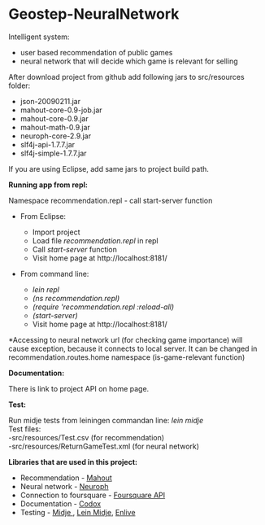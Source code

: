 Geostep-NeuralNetwork
=====================
Intelligent system:
- user based recommendation of public games
- neural network that will decide which game is relevant for selling

After download project from github add following jars to src/resources folder:
- json-20090211.jar
- mahout-core-0.9-job.jar
- mahout-core-0.9.jar
- mahout-math-0.9.jar
- neuroph-core-2.9.jar
- slf4j-api-1.7.7.jar
- slf4j-simple-1.7.7.jar

If you are using Eclipse, add same jars to project build path.


<b> Running app from repl:</b> 

Namespace recommendation.repl - call start-server function

- From Eclipse:
  <ul type="1">
  <li> Import project </li> 
  <li> Load file <i>recommendation.repl</i> in repl </li> 
  <li> Call <i>start-server</i> function </li> 
  <li> Visit home page at http://localhost:8181/ </li>
  </ul>
  
- From command line: 
   <ul type="1">
  <li> <i>lein repl</i></li> 
  <li> <i>(ns recommendation.repl)</i></li> 
  <li> <i>(require 'recommendation.repl :reload-all)</i></li> 
  <li> <i>(start-server)</i> </li>
  <li> Visit home page at http://localhost:8181/ </li>
  </ul>

*Accessing to neural network url (for checking game importance) will cause exception, because it connects to local server. It can be changed in recommendation.routes.home namespace (is-game-relevant function)

<b>Documentation:</b> 

There is link to project API on home page.

<b>Test:</b>

Run midje tests from leiningen commandan line: <i>lein midje</i><br/>
Test files: <br/>
-src/resources/Test.csv (for recommendation) <br/>
-src/resources/ReturnGameTest.xml (for neural network)

<b>Libraries that are used in this project:</b>
- Recommendation - <a href="https://mahout.apache.org/" target="_blank"> Mahout </a>
- Neural network - <a href="http://neuroph.sourceforge.net/" target="_blank"> Neuroph </a>
- Connection to foursquare  - <a href="https://github.com/wallabyfinancial/foursquare-api-java" target="_blank"> Foursquare API</a>
- Documentation - <a href="https://github.com/weavejester/codox" target="_blank">Codox</a>
- Testing - <a href="https://github.com/marick/Midje" target="_blank">Midje </a> ,
<a href="https://github.com/marick/lein-midje" target="_blank">Lein Midje</a>,
<a href="https://github.com/cgrand/enlive" target="_blank">Enlive</a>







